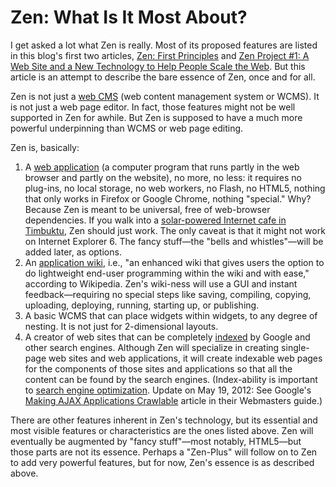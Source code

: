 # Zen: What Is It Most About?

 I get asked a lot what Zen is really. Most of its proposed features are listed in this blog's first two articles, [Zen: First Principles](http://tomelam.blogspot.com/2010/10/ajax-zen-first-principles.html) and [Zen Project \#1: A Web Site and a New Technology to Help People Scale the Web](http://tomelam.blogspot.com/2010/09/project-web-site-and-new-technology-to.html). But this article is an attempt to describe the bare essence of Zen, once and for all.

 Zen is not just a [web CMS](http://en.wikipedia.org/wiki/Web_content_management_system) \(web content management system or WCMS\). It is not just a web page editor. In fact, those features might not be well supported in Zen for awhile. But Zen is supposed to have a much more powerful underpinning than WCMS or web page editing.

 Zen is, basically:

1. A [web application](http://en.wikipedia.org/wiki/Web_application) \(a computer program that runs partly in the web browser and partly on the website\), no more, no less: it requires no plug-ins, no local storage, no web workers, no Flash, no HTML5, nothing that only works in Firefox or Google Chrome, nothing "special." Why? Because Zen is meant to be universal, free of web-browser dependencies. If you walk into a [solar-powered Internet cafe in Timbuktu](http://timbuktuchronicles.blogspot.com/2010/04/portable-solar-powered-internet-cafe.html), Zen should just work. The only caveat is that it might not work on Internet Explorer 6. The fancy stuff—the "bells and whistles"—will be added later, as options.
2. An [application wiki](http://en.wikipedia.org/wiki/Wiki_software#Application_wikis), i.e., "an enhanced wiki that gives users the option to do lightweight end-user programming within the wiki and with ease," according to Wikipedia. Zen's wiki-ness will use a GUI and instant feedback—requiring no special steps like saving, compiling, copying, uploading, deploying, running, starting up, or publishing.
3. A basic WCMS that can place widgets within widgets, to any degree of nesting. It is not just for 2-dimensional layouts.
4. A creator of web sites that can be completely [indexed](http://en.wikipedia.org/wiki/Surface_Web) by Google and other search engines. Although Zen will specialize in creating single-page web sites and web applications, it will create indexable web pages for the components of those sites and applications so that all the content can be found by the search engines. \(Index-ability is important to [search engine optimization](http://en.wikipedia.org/wiki/Search_engine_optimization). Update on May 19, 2012: See Google's [Making AJAX Applications Crawlable](https://developers.google.com/webmasters/ajax-crawling/) article in their Webmasters guide.\)

 There are other features inherent in Zen's technology, but its essential and most visible features or characteristics are the ones listed above. Zen will eventually be augmented by "fancy stuff"—most notably, HTML5—but those parts are not its essence. Perhaps a "Zen-Plus" will follow on to Zen to add very powerful features, but for now, Zen's essence is as described above.

